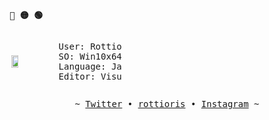 <p align="left"><b><samp>🔴 🟡 🟢</samp></b></p>

<div style="display: flex; align-items: center;">
  <!-- Imagen de perfil -->
  <img src="https://avatars.githubusercontent.com/u/185826827?v=4" width="15%" align="right" />
  
  <!-- Texto en formato terminal -->
  <div style="width: 100px;">
    <pre>
User: Rottioris
SO: Win10x64
Language: Java
Editor: Visual Studio Code</pre>
  </div>
</div>

<p align="center">
  <samp> 
     ~
     <a href="https://x.com/rottioris" target="_blank">Twitter</a> &#8226;
     <a href="https://rottioris.site/" target="_blank">rottioris</a> &#8226;
     <a href="https://www.instagram.com/rottioris/" target="_blank">Instagram</a>
     ~
  </samp>
</p>

   
